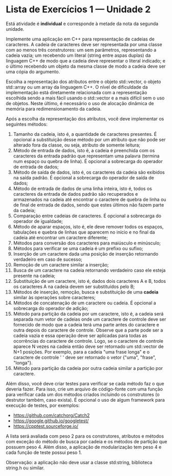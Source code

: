 
# Lista de Exercícios 1 — Unidade 2

Está atividade é **individual** e corresponde à metade da nota da segunda unidade.

Implemente uma aplicação em C++ para representação de cadeias de caracteres. A cadeia de caracteres deve ser representada por uma classe com ao menos três construtores: um sem parâmetros, representando a cadeia vazia; um recebendo um literal (string entre aspas duplas) da linguagem C++ de modo que a cadeia deve representar o literal indicado; e o último recebendo um objeto da mesma classe de modo a cadeia deve ser uma cópia do argumento.

Escolha a representação dos atributos entre o objeto std::vector, o objeto std::array ou um array da linguagem C++. O nível de dificuldade da implementação está diretamente relacionada com a representação escolhida sendo a mais fácil usando o std::vector e a mais difícil sem o uso de objetos. Neste último, é necessário o uso de alocação dinâmica de memória para redimensionamento da cadeia.

Após a escolha da representação dos atributos, você deve implementar os seguintes métodos:
1. Tamanho da cadeia, isto é, a quantidade de caracteres presentes. É opcional a substituição desse método por um atributo que não pode ser alterado fora da classe, ou seja, atributo de somente leitura;
2. Método de entrada de dados, isto é, a cadeia é preenchida com os caracteres da entrada padrão que representam uma palavra (termina num espaço ou quebra de linha). É opcional a sobrecarga do operador de entrada de dados;
3. Método de saída de dados, isto é, os caracteres da cadeia são exibidos na saída padrão. É opcional a sobrecarga do operador de saída de dados;
4. Método de entrada de dados de uma linha inteira, isto é, todos os caracteres da entrada de dados padrão são recuperados e armazenados na cadeia até encontrar o caractere de quebra de linha ou de final de entrada de dados, sendo que estes últimos não fazem parte da cadeia;
5. Comparação entre cadeias de caracteres. É opcional a sobrecarga do operador de igualdade;
6. Método de aparar espaços, isto é, ele deve remover todos os espaços, tabulações e quebra de linhas que aparecem no início e no final da cadeia até encontrar um caractere diferente;
7. Métodos para conversão dos caracteres para maiúsculo e minúsculo;
8. Métodos para verificar se uma cadeia é um prefixo ou sufixo;
9. Inserção de um caractere dada uma posição de inserção retornando verdadeiro em caso de sucesso;
10. Remoção de um caractere similar a inserção;
11. Busca de um caractere na cadeia retornando verdadeiro caso ele esteja presente na cadeia;
12. Substituição de um caractere, isto é, dados dois caracteres A e B, todos os caracteres A na cadeia devem ser substituídos pelo B;
13. Métodos de inserção, remoção, busca e substituição de uma **cadeia** similar às operações sobre caracteres;
14. Métodos de concatenação de um caractere ou cadeia. É opcional a sobrecarga do operador de adição;
15. Método para partição da cadeia por um caractere, isto é, a cadeia será separada num vetor de cadeias onde um caractere de controle deve ser fornecido de modo que a cadeia terá uma parte antes do caractere e outra depois do caractere de controle. Observe que a parte pode ser a cadeia vazia e essa operação deve ser aplicadas para todas as ocorrências do caractere de controle. Logo, se o caractere de controle aparece N vezes na cadeia então deve ser retornado um std::vector de N+1 posições. Por exemplo, para a cadeia "uma frase longa" e o caractere de controle ' ' deve ser retornado o vetor {"uma", "frase", "longa"}.
16. Método para partição da cadeia por outra cadeia similar a partição por caractere.

Além disso, você deve criar testes para verificar se cada método faz o que deveria fazer. Para isso, crie um arquivo de código-fonte com uma função para verificar cada um dos métodos criados incluindo os construtores (o destrutor também, caso exista). É opcional o uso de algum framework para execução de testes, por exemplos:

- https://github.com/catchorg/Catch2
- https://google.github.io/googletest/
- https://cpptest.sourceforge.io/

A lista será avaliada com peso 2 para os construtores, atributos e métodos com exceção do método de busca por cadeia e os métodos de partição que possuem peso 4. Além disso, a aplicação de modularização tem peso 4 e cada função de teste possui peso 1.

Observação: a aplicação não deve usar a classe std:string, biblioteca string.h ou similar.
